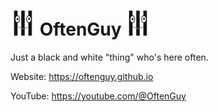 # <img src="https://github.com/OftenGuy/.github/blob/main/OftenGuy.png?raw=true" width="40" height="40"> OftenGuy <img src="https://github.com/OftenGuy/.github/blob/main/OftenGuy.png?raw=true" width="40" height="40">
Just a black and white "thing" who's here often.

Website: <a target="_blank" title="OftenGuy's Website" href="https://oftenguy.github.io">https://oftenguy.github.io</a>

YouTube: <a target="_blank" title="OftenGuy On YouTube" href="https://youtube.com/@OftenGuy?sub_confirmation=1">https://youtube.com/@OftenGuy</a>
